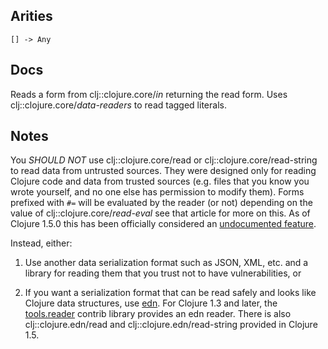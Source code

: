 ## Arities

    [] -> Any

## Docs

Reads a form from clj::clojure.core/*in* returning the read form. Uses
clj::clojure.core/*data-readers* to read tagged literals.

## Notes

You *SHOULD NOT* use clj::clojure.core/read or
clj::clojure.core/read-string to read data from untrusted sources.
They were designed only for reading Clojure code and data from trusted
sources (e.g.  files that you know you wrote yourself, and no one else
has permission to modify them). Forms prefixed with `#=` will be
evaluated by the reader (or not) depending on the value of
clj::clojure.core/*read-eval* see that article for more on this. As of
Clojure 1.5.0 this has been officially considered an
[undocumented feature](https://groups.google.com/forum/#!msg/clojure-dev/zG90eRnbbJQ/o7ZrWZtobHgJ).

Instead, either:

1. Use another data serialization format such as JSON, XML, etc.  and
   a library for reading them that you trust not to have
   vulnerabilities, or

2. If you want a serialization format that can be read safely and
   looks like Clojure data structures, use
   [edn](https://github.com/edn-format/edn). For Clojure 1.3 and
   later, the [tools.reader](http://github.com/clojure/tools.reader)
   contrib library provides an edn reader.  There is also
   clj::clojure.edn/read and clj::clojure.edn/read-string provided in
   Clojure 1.5.

